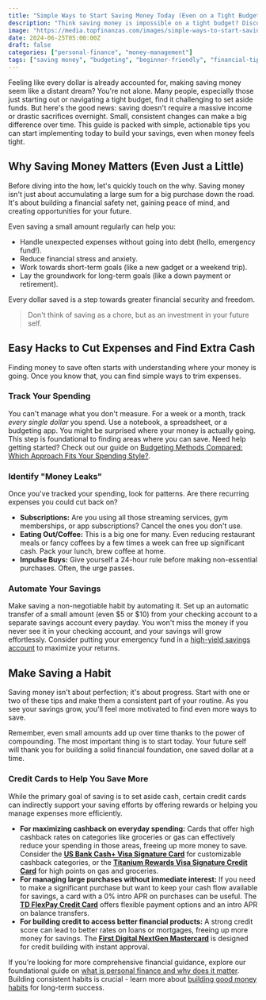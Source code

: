 ```yaml
---
title: "Simple Ways to Start Saving Money Today (Even on a Tight Budget)"
description: "Think saving money is impossible on a tight budget? Discover easy, actionable tips you can start using today to build your savings, no matter your income."
image: "https://media.topfinanzas.com/images/simple-ways-to-start-saving-money-today-even-on-a-tight-budget.webp"
date: 2024-06-25T05:00:00Z
draft: false
categories: ["personal-finance", "money-management"]
tags: ["saving money", "budgeting", "beginner-friendly", "financial-tips"]
---
```


Feeling like every dollar is already accounted for, making saving money seem like a distant dream? You're not alone. Many people, especially those just starting out or navigating a tight budget, find it challenging to set aside funds. But here's the good news: saving doesn't require a massive income or drastic sacrifices overnight. Small, consistent changes can make a big difference over time. This guide is packed with simple, actionable tips you can start implementing today to build your savings, even when money feels tight.

## Why Saving Money Matters (Even Just a Little)

Before diving into the how, let's quickly touch on the why. Saving money isn't just about accumulating a large sum for a big purchase down the road. It's about building a financial safety net, gaining peace of mind, and creating opportunities for your future.

Even saving a small amount regularly can help you:

* Handle unexpected expenses without going into debt (hello, emergency fund!).
* Reduce financial stress and anxiety.
* Work towards short-term goals (like a new gadget or a weekend trip).
* Lay the groundwork for long-term goals (like a down payment or retirement).

Every dollar saved is a step towards greater financial security and freedom.

> Don't think of saving as a chore, but as an investment in your future self.

## Easy Hacks to Cut Expenses and Find Extra Cash

Finding money to save often starts with understanding where your money is going. Once you know that, you can find simple ways to trim expenses.

### Track Your Spending

You can't manage what you don't measure. For a week or a month, track *every single dollar* you spend. Use a notebook, a spreadsheet, or a budgeting app. You might be surprised where your money is actually going. This step is foundational to finding areas where you can save. Need help getting started? Check out our guide on [Budgeting Methods Compared: Which Approach Fits Your Spending Style?](/personal-finance/budgeting-methods-compared-which-approach-fits-your-spending-style).

### Identify "Money Leaks"

Once you've tracked your spending, look for patterns. Are there recurring expenses you could cut back on?

* **Subscriptions:** Are you using all those streaming services, gym memberships, or app subscriptions? Cancel the ones you don't use.
* **Eating Out/Coffee:** This is a big one for many. Even reducing restaurant meals or fancy coffees by a few times a week can free up significant cash. Pack your lunch, brew coffee at home.
* **Impulse Buys:** Give yourself a 24-hour rule before making non-essential purchases. Often, the urge passes.

### Automate Your Savings

Make saving a non-negotiable habit by automating it. Set up an automatic transfer of a small amount (even $5 or $10) from your checking account to a separate savings account every payday. You won't miss the money if you never see it in your checking account, and your savings will grow effortlessly. Consider putting your emergency fund in a [high-yield savings account](/personal-finance/high-yield-savings-accounts-vs-money-market-accounts-where-to-keep-your-emergency-fund) to maximize your returns.

## Make Saving a Habit

Saving money isn't about perfection; it's about progress. Start with one or two of these tips and make them a consistent part of your routine. As you see your savings grow, you'll feel more motivated to find even more ways to save.

Remember, even small amounts add up over time thanks to the power of compounding. The most important thing is to start today. Your future self will thank you for building a solid financial foundation, one saved dollar at a time.

### Credit Cards to Help You Save More

While the primary goal of saving is to set aside cash, certain credit cards can indirectly support your saving efforts by offering rewards or helping you manage expenses more efficiently.

* **For maximizing cashback on everyday spending:** Cards that offer high cashback rates on categories like groceries or gas can effectively reduce your spending in those areas, freeing up more money to save. Consider the [**US Bank Cash+ Visa Signature Card**](/financial-solutions/us-bank-cash-plus-visa-signature-card-benefits) for customizable cashback categories, or the [**Titanium Rewards Visa Signature Credit Card**](/financial-solutions/titanium-rewards-visa-signature-credit-card-benefits) for high points on gas and groceries.
* **For managing large purchases without immediate interest:** If you need to make a significant purchase but want to keep your cash flow available for savings, a card with a 0% intro APR on purchases can be useful. The [**TD FlexPay Credit Card**](/financial-solutions/td-flexpay-credit-card-benefits) offers flexible payment options and an intro APR on balance transfers.
* **For building credit to access better financial products:** A strong credit score can lead to better rates on loans or mortgages, freeing up more money for savings. The [**First Digital NextGen Mastercard**](/financial-solutions/first-digital-nextgen-mastercard-benefits) is designed for credit building with instant approval.

If you're looking for more comprehensive financial guidance, explore our foundational guide on [what is personal finance and why does it matter](/personal-finance/what-is-personal-finance-and-why-does-it-matter). Building consistent habits is crucial - learn more about [building good money habits](/personal-finance/building-good-money-habits-consistency-is-key) for long-term success.
